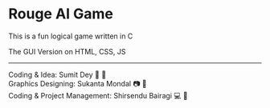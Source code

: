 # Rouge AI Game

This is a fun logical game written in C

The GUI Version on HTML, CSS, JS

---

Coding & Idea: Sumit Dey :microscope: :football:  
Graphics Designing: Sukanta Mondal :camera: :movie_camera:  
Coding & Project Management: Shirsendu Bairagi :computer: :ghost:
